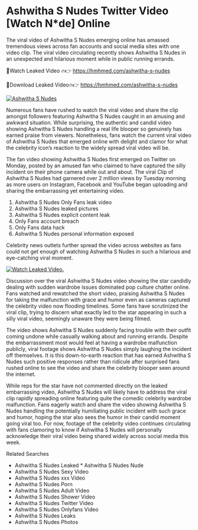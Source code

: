 ﻿# Ashwitha S Nudes Twitter Video [Watch N*de] Online

The viral video of ﻿Ashwitha S Nudes emerging online has amassed tremendous views across fan accounts and social media sites with one video clip. The viral video circulating recently shows ﻿Ashwitha S Nudes in an unexpected and hilarious moment while in public running errands. 

🔴Watch Leaked Video 🔥👉  https://hmhmed.com/ashwitha-s-nudes 

🔴Download Leaked Video🔥👉  https://hmhmed.com/ashwitha-s-nudes 

[![Ashwitha S Nudes](https://i.imgur.com/dJHk4Zq.gif)](https://hmhmed.com/ashwitha-s-nudes)

Numerous fans have rushed to watch the viral video and share the clip amongst followers featuring ﻿Ashwitha S Nudes caught in an amusing and awkward situation. While surprising, the authentic and candid video showing ﻿Ashwitha S Nudes handling a real life blooper so genuinely has earned praise from viewers. Nonetheless, fans watch the current viral video of ﻿Ashwitha S Nudes that emerged online with delight and clamor for what the celebrity icon’s reaction to the widely spread viral video will be.

The fan video showing ﻿Ashwitha S Nudes first emerged on Twitter on Monday, posted by an amused fan who claimed to have captured the silly incident on their phone camera while out and about. The viral Clip of ﻿Ashwitha S Nudes had garnered over 2 million views by Tuesday morning as more users on Instagram, Facebook and YouTube began uploading and sharing the embarrassing yet entertaining video. 

1. ﻿Ashwitha S Nudes Only Fans leak video
2. ﻿Ashwitha S Nudes leaked pictures
3. ﻿Ashwitha S Nudes explicit content leak
4. Only Fans account breach
5. Only Fans data hack
6. ﻿Ashwitha S Nudes personal information exposed

Celebrity news outlets further spread the video across websites as fans could not get enough of watching ﻿Ashwitha S Nudes in such a hilarious and eye-catching viral moment. 

[![Watch Leaked Video.](https://miro.medium.com/v2/resize:fit:828/format:webp/1*cilzJN44JGOrTw9NJCrNHA.gif "Watch Leaked Video")](https://hmhmed.com/ashwitha-s-nudes)

Discussion over the viral ﻿Ashwitha S Nudes video showing the star candidly dealing with sudden wardrobe issues dominated pop culture chatter online. Fans watched and rewatched the short video, praising ﻿Ashwitha S Nudes for taking the malfunction with grace and humor even as cameras captured the celebrity video now flooding timelines. Some fans have scrutinized the viral clip, trying to discern what exactly led to the star appearing in such a silly viral video, seemingly unaware they were being filmed.

The video shows ﻿Ashwitha S Nudes suddenly facing trouble with their outfit coming undone while casually walking about and running errands. Despite the embarrassment most would feel at having a wardrobe malfunction publicly, viral footage shows ﻿Ashwitha S Nudes simply laughing the incident off themselves. It is this down-to-earth reaction that has earned ﻿Ashwitha S Nudes such positive responses rather than ridicule after surprised fans rushed online to see the video and share the celebrity blooper seen around the internet.  

While reps for the star have not commented directly on the leaked embarrassing video, ﻿Ashwitha S Nudes will likely have to address the viral clip rapidly spreading online featuring quite the comedic celebrity wardrobe malfunction. Fans eagerly watch and share the video showing ﻿Ashwitha S Nudes handling the potentially humiliating public incident with such grace and humor, hoping the star also sees the humor in their candid moment going viral too. For now, footage of the celebrity video continues circulating with fans clamoring to know if ﻿Ashwitha S Nudes will personally acknowledge their viral video being shared widely across social media this week.

Related Searches
* ﻿Ashwitha S Nudes Leaked
﻿* Ashwitha S Nudes Nude
* ﻿Ashwitha S Nudes Sexy Video
* ﻿Ashwitha S Nudes xxx Video
* ﻿Ashwitha S Nudes Porn
* ﻿Ashwitha S Nudes Adult Video
* ﻿Ashwitha S Nudes Shower Video
* ﻿Ashwitha S Nudes Twitter Video
* ﻿Ashwitha S Nudes Onlyfans Video
* ﻿Ashwitha S Nudes Leaks
* ﻿Ashwitha S Nudes Photos
